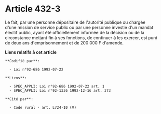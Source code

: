 # Article 432-3

Le fait, par une personne dépositaire de l'autorité publique ou chargée d'une mission de service public ou par une personne
investie d'un mandat électif public, ayant été officiellement informée de la décision ou de la circonstance mettant fin à ses
fonctions, de continuer à les exercer, est puni de deux ans d'emprisonnement et de 200 000 F d'amende.

**Liens relatifs à cet article**

	**Codifié par**:

	  - Loi n°92-686 1992-07-22

	**Liens**:

	  - SPEC_APPLI: Loi n°92-686 1992-07-22 art. 1
	  - SPEC_APPLI: Loi n°92-1336 1992-12-16 art. 373

	**Cité par**:

	  - Code rural - art. L724-10 (V)
